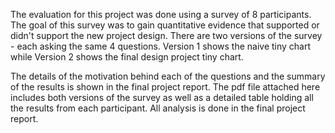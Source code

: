 The evaluation for this project was done using a survey of 8 participants. The goal of this survey was to gain quantitative evidence that supported or didn't support the new project design. There are two versions of the survey - each asking the same 4 questions. Version 1 shows the naive tiny chart while Version 2 shows the final design project tiny chart. 

The details of the motivation behind each of the questions and the summary of the results is shown in the final project report. The pdf file attached here includes both versions of the survey as well as a detailed table holding all the results from each participant. All analysis is done in the final project report. 
